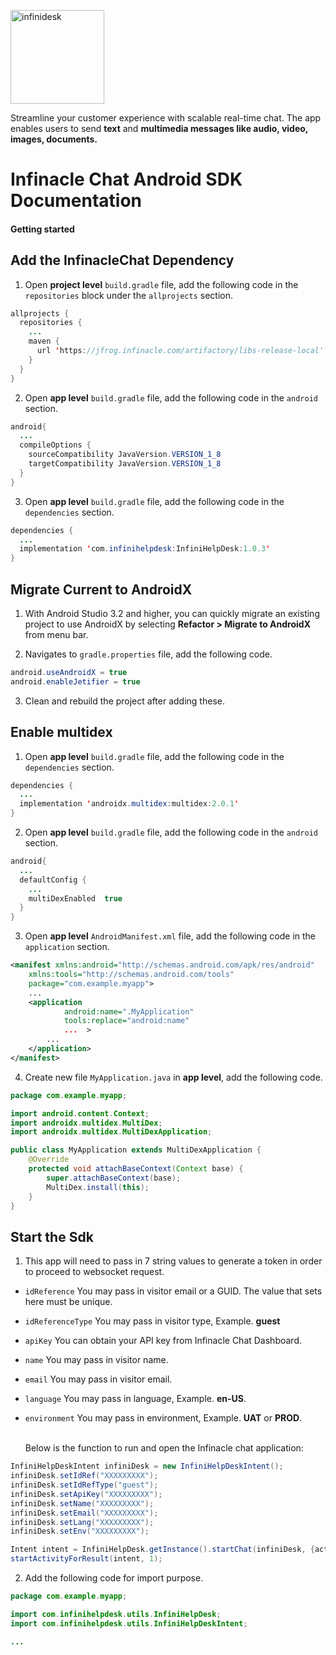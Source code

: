 
<p align="left">
  <a href="https://desk.infinacle.com/">
    <img alt="infinidesk" src="https://infinacle.com/wp-content/uploads/2018/10/footer_logo_100x100.png" width="150">
  </a>
</p>

Streamline your customer experience with scalable real-time chat. The app enables users to send **text** and **multimedia messages like audio, video, images, documents.**

# Infinacle Chat Android SDK Documentation
#### Getting started 

## Add the InfinacleChat Dependency

1. Open **project level** ```build.gradle``` file, add the following code in the ```repositories``` block under the ```allprojects``` section.
```java
allprojects {
  repositories {
    ...
    maven { 
      url 'https://jfrog.infinacle.com/artifactory/libs-release-local'
    }
  }
}
```

2. Open **app level** ```build.gradle``` file, add the following code in the ```android``` section. 
```java
android{
  ...
  compileOptions {
    sourceCompatibility JavaVersion.VERSION_1_8
    targetCompatibility JavaVersion.VERSION_1_8
  } 
}
```

3. Open **app level** ```build.gradle``` file, add the following code in the ```dependencies``` section. 
```java
dependencies { 
  ...
  implementation 'com.infinihelpdesk:InfiniHelpDesk:1.0.3'
}
```
## Migrate Current to AndroidX

1. With Android Studio 3.2 and higher, you can quickly migrate an existing project to use AndroidX by selecting **Refactor > Migrate to AndroidX** from menu bar.

2. Navigates to ```gradle.properties``` file, add the following code.

```java
android.useAndroidX = true
android.enableJetifier = true
```
3. Clean and rebuild the project after adding these.
  
## Enable multidex

1. Open **app level** ```build.gradle``` file, add the following code in the ```dependencies``` section. 
```java
dependencies { 
  ...
  implementation 'androidx.multidex:multidex:2.0.1'
}
```

2. Open **app level** ```build.gradle``` file, add the following code in the ```android``` section. 
```java
android{
  ...
  defaultConfig {
    ...
    multiDexEnabled  true
  } 
}
```

3. Open **app level** ```AndroidManifest.xml``` file, add the following code in the ```application``` section. 
```xml
<manifest xmlns:android="http://schemas.android.com/apk/res/android"
    xmlns:tools="http://schemas.android.com/tools"
    package="com.example.myapp"> 
    ...
    <application
            android:name=".MyApplication"
            tools:replace="android:name"
            ...  >
        ...
    </application>
</manifest> 
```

4. Create new file ```MyApplication.java``` in **app level**, add the following code. 
```java
package com.example.myapp;

import android.content.Context;
import androidx.multidex.MultiDex;
import androidx.multidex.MultiDexApplication;

public class MyApplication extends MultiDexApplication {
    @Override
    protected void attachBaseContext(Context base) {
        super.attachBaseContext(base);
        MultiDex.install(this);
    } 
}
```

## Start the Sdk

1. This app will need to pass in 7 string values to generate a token in order to proceed to websocket request.
- ```idReference``` You may pass in visitor email or a GUID. The value that sets here must be unique.<br />
- ```idReferenceType``` You may pass in visitor type, Example. **guest**<br />
- ```apiKey``` You can obtain your API key from Infinacle Chat Dashboard.<br />
- ```name``` You may pass in visitor name.<br /> 
- ```email``` You may pass in visitor email.<br />
- ```language``` You may pass in language, Example. **en-US**.<br /> 
- ```environment``` You may pass in environment, Example. **UAT** or **PROD**.<br /><br />    

  Below is the function to run and open the Infinacle chat application:
```java 
InfiniHelpDeskIntent infiniDesk = new InfiniHelpDeskIntent();
infiniDesk.setIdRef("XXXXXXXXX");
infiniDesk.setIdRefType("guest");
infiniDesk.setApiKey("XXXXXXXXX");
infiniDesk.setName("XXXXXXXXX");
infiniDesk.setEmail("XXXXXXXXX");
infiniDesk.setLang("XXXXXXXXX");
infiniDesk.setEnv("XXXXXXXXX");

Intent intent = InfiniHelpDesk.getInstance().startChat(infiniDesk, {activity name}.this);
startActivityForResult(intent, 1);
```

2. Add the following code for import purpose.
```java 
package com.example.myapp;

import com.infinihelpdesk.utils.InfiniHelpDesk;
import com.infinihelpdesk.utils.InfiniHelpDeskIntent;

...

```
